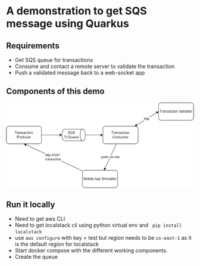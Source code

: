 # A demonstration to get SQS message using Quarkus

## Requirements

* Get SQS queue for transactions
* Consume and contact a remote server to validate the transaction
* Push a validated message back to a web-socket app

## Components of this demo

![](./docs/component-view.drawio.png)

## Run it locally

* Need to get aws CLI
* Need to get localstack cli using python virtual env and ` pip install localstack`
* use `aws configure` with key = test but region needs to be `us-east-1` as it is the default region for localstack
* Start docker compose with the different working components.
* Create the queue